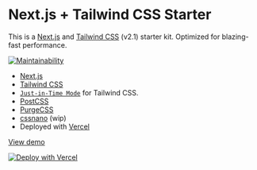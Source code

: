 # Next.js + Tailwind CSS Starter

This is a [Next.js](https://nextjs.org/) and [Tailwind CSS](https://tailwindcss.com/) (v2.1) starter kit. Optimized for blazing-fast performance. 



[![Maintainability](https://api.codeclimate.com/v1/badges/0643edcafca6909a974b/maintainability)](https://codeclimate.com/github/jentanbernardus/nextail/maintainability)


- [Next.js](https://nextjs.org/)
- [Tailwind CSS](https://tailwindcss.com/)
- [`Just-in-Time Mode`](https://tailwindcss.com/docs/just-in-time-mode) for Tailwind CSS.
- [PostCSS](https://postcss.org/)
- [PurgeCSS](https://purgecss.com/)
- [cssnano](https://cssnano.co/) (wip)
- Deployed with [Vercel](https://vercel.com/)


[View demo](https://nextail.vercel.app/)

<!-- [![Deploy with Vercel](https://vercel.com/button)](https://vercel.com/new/git/external?repository-url=https://github.com/jentanbernardus/nextail)  -->

[![Deploy with Vercel](https://vercel.com/button)](https://vercel.com/new/git/external?repository-url=https%3A%2F%2Fgithub.com%2Fjentanbernardus%2Fnextail&project-name=nextail&repo-name=nextail&demo-title=NexTail&demo-description=A%20Next.js%20%2B%20TailwindCSS%20starter%20kit%20optimized%20for%20blazing-fast%20performance.&demo-url=https%3A%2F%2Fnextail.vercel.app&demo-image=https%3A%2F%2Fnextail.vercel.app%2Fimg%2Fnextail.png)

<!-- [![Deploy to Netlify](https://www.netlify.com/img/deploy/button.svg)](https://app.netlify.com/start/deploy?repository=https://github.com/jentanbernardus/nextail) -->

<!-- [Vercel Documentation](https://nextjs.org/docs/deployment) -->



